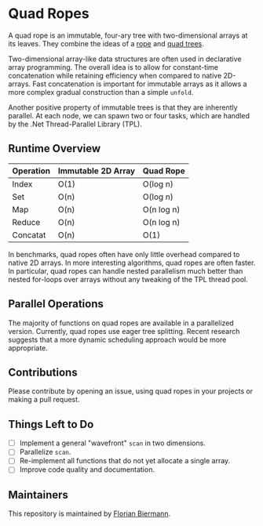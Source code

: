 # Quad Ropes #

A quad rope is an immutable, four-ary tree with two-dimensional arrays at its leaves. They combine the ideas of a [rope](https://en.wikipedia.org/wiki/Rope_(data_structure)) and [quad trees](https://en.wikipedia.org/wiki/Quadtree).

Two-dimensional array-like data structures are often used in declarative array programming. The overall idea is to allow for constant-time concatenation while retaining efficiency when compared to native 2D-arrays. Fast concatenation is important for immutable arrays as it allows a more complex gradual construction than a simple ```unfold```.

Another positive property of immutable trees is that they are inherently parallel. At each node, we can spawn two or four tasks, which are handled by the .Net Thread-Parallel Library (TPL).

## Runtime Overview ##


| Operation | Immutable 2D Array | Quad Rope  |
|-----------|--------------------|------------|
| Index     | O(1)               | O(log n)   |
| Set       | O(n)               | O(log n)   |
| Map       | O(n)               | O(n log n) |
| Reduce    | O(n)               | O(n log n) |
| Concatat  | O(n)               | O(1)       |

In benchmarks, quad ropes often have only little overhead compared to native 2D arrays. In more interesting algorithms, quad ropes are often faster. In particular, quad ropes can handle nested parallelism much better than nested for-loops over arrays without any tweaking of the TPL thread pool.

## Parallel Operations ##

The majority of functions on quad ropes are available in a parallelized version. Currently, quad ropes use eager tree splitting. Recent research suggests that a more dynamic scheduling approach would be more appropriate.

## Contributions ##

Please contribute by opening an issue, using quad ropes in your projects or making a pull request.

## Things Left to Do ##

- [ ] Implement a general "wavefront" ```scan``` in two dimensions.
- [ ] Parallelize ```scan```.
- [ ] Re-implement all functions that do not yet allocate a single array.
- [ ] Improve code quality and documentation.

## Maintainers ##

This repository is maintained by [Florian Biermann](https://github.com/fbie).
